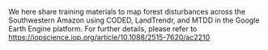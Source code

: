 We here share training materials to map forest disturbances across the Southwestern Amazon using CODED, LandTrendr, and MTDD in the Google Earth Engine platform. For further details, please refer to https://iopscience.iop.org/article/10.1088/2515-7620/ac2210 

